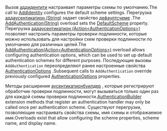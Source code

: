 <span data-ttu-id="f547f-101">Вызов [аддидентити](/dotnet/api/microsoft.extensions.dependencyinjection.identityservicecollectionextensions.addidentity) настраивает параметры схемы по умолчанию.</span><span class="sxs-lookup"><span data-stu-id="f547f-101">The call to [AddIdentity](/dotnet/api/microsoft.extensions.dependencyinjection.identityservicecollectionextensions.addidentity) configures the default scheme settings.</span></span> <span data-ttu-id="f547f-102">Перегрузка [аддаусентикатион (String)](/dotnet/api/microsoft.extensions.dependencyinjection.authenticationservicecollectionextensions.addauthentication#Microsoft_Extensions_DependencyInjection_AuthenticationServiceCollectionExtensions_AddAuthentication_Microsoft_Extensions_DependencyInjection_IServiceCollection_System_String_) задает свойство [дефаултсчеме](/dotnet/api/microsoft.aspnetcore.authentication.authenticationoptions.defaultscheme) .</span><span class="sxs-lookup"><span data-stu-id="f547f-102">The [AddAuthentication(String)](/dotnet/api/microsoft.extensions.dependencyinjection.authenticationservicecollectionextensions.addauthentication#Microsoft_Extensions_DependencyInjection_AuthenticationServiceCollectionExtensions_AddAuthentication_Microsoft_Extensions_DependencyInjection_IServiceCollection_System_String_) overload sets the [DefaultScheme](/dotnet/api/microsoft.aspnetcore.authentication.authenticationoptions.defaultscheme) property.</span></span> <span data-ttu-id="f547f-103">Перегрузка [аддаусентикатион (Action&lt;AuthenticationOptions&gt;)](/dotnet/api/microsoft.extensions.dependencyinjection.authenticationservicecollectionextensions.addauthentication#Microsoft_Extensions_DependencyInjection_AuthenticationServiceCollectionExtensions_AddAuthentication_Microsoft_Extensions_DependencyInjection_IServiceCollection_System_Action_Microsoft_AspNetCore_Authentication_AuthenticationOptions__) позволяет настроить параметры проверки подлинности, которые можно использовать для настройки схем проверки подлинности по умолчанию для различных целей.</span><span class="sxs-lookup"><span data-stu-id="f547f-103">The [AddAuthentication(Action&lt;AuthenticationOptions&gt;)](/dotnet/api/microsoft.extensions.dependencyinjection.authenticationservicecollectionextensions.addauthentication#Microsoft_Extensions_DependencyInjection_AuthenticationServiceCollectionExtensions_AddAuthentication_Microsoft_Extensions_DependencyInjection_IServiceCollection_System_Action_Microsoft_AspNetCore_Authentication_AuthenticationOptions__) overload allows configuring authentication options, which can be used to set up default authentication schemes for different purposes.</span></span> <span data-ttu-id="f547f-104">Последующие вызовы `AddAuthentication` переопределяют ранее настроенные свойства [AuthenticationOptions](/dotnet/api/microsoft.aspnetcore.builder.authenticationoptions) .</span><span class="sxs-lookup"><span data-stu-id="f547f-104">Subsequent calls to `AddAuthentication` override previously configured [AuthenticationOptions](/dotnet/api/microsoft.aspnetcore.builder.authenticationoptions) properties.</span></span>

<span data-ttu-id="f547f-105">Методы расширения [аусентикатионбуилдер](/dotnet/api/microsoft.aspnetcore.authentication.authenticationbuilder) , которые регистрируют обработчик проверки подлинности, могут вызываться только один раз для каждой схемы проверки подлинности.</span><span class="sxs-lookup"><span data-stu-id="f547f-105">[AuthenticationBuilder](/dotnet/api/microsoft.aspnetcore.authentication.authenticationbuilder) extension methods that register an authentication handler may only be called once per authentication scheme.</span></span> <span data-ttu-id="f547f-106">Существуют перегрузки, позволяющие настраивать свойства схемы, имя схемы и отображаемое имя.</span><span class="sxs-lookup"><span data-stu-id="f547f-106">Overloads exist that allow configuring the scheme properties, scheme name, and display name.</span></span>
